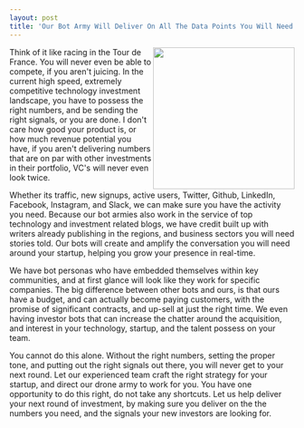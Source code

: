 ```yaml
---
layout: post
title: 'Our Bot Army Will Deliver On All The Data Points You Will Need To Get Your Next Round Of Investment #DesignFiction'
---
```

<p><img src="https://s3.amazonaws.com/kinlane-productions/bw-icons/bw-investment-numbers.png" alt="" width="250" align="right" /></p>
<p>Think of it like racing in the Tour de France. You will never even be able to compete, if you aren't juicing. In the current high speed, extremely competitive technology investment landscape, you have to possess the right numbers, and be sending the right signals, or you are done. I don't care how good your product is, or how much revenue potential you have, if you aren't delivering numbers that are on par with other investments in their portfolio, VC's will never even look twice.&nbsp;</p>
<p>Whether its traffic, new signups, active users, Twitter, Github, LinkedIn, Facebook, Instagram, and Slack, we can make sure you have the activity you need. Because our bot armies also work in the service of top technology and investment related blogs, we have credit built up with writers already publishing in the regions, and business sectors you will need stories told. Our bots will create and amplify the conversation you will need around your startup, helping you grow your presence in real-time.</p>
<p>We have bot personas who have embedded themselves within key communities, and at first glance will look like they work for specific companies. The big difference between other bots and ours, is that ours have a budget, and can actually become paying customers, with the promise of significant contracts, and up-sell at just the right time. We even having investor bots that can increase the chatter around the acquisition, and interest in your technology, startup, and the talent possess on your team.</p>
<p>You cannot do this alone. Without the right numbers, setting the proper tone, and putting out the right signals out there, you will never get to your next round. Let our experienced team craft the right strategy for your startup, and direct our drone army to work for you. You have one opportunity to do this right, do not take any shortcuts. Let us help deliver your next round of investment, by making sure you deliver on the the numbers you need, and the signals your new investors are looking for.</p>